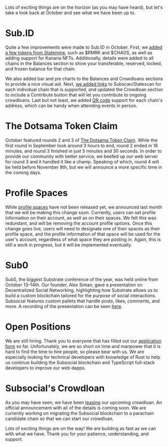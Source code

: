 Lots of exciting things are on the horizon (as you may have heard), but let's take a look back at October and see what we have been up to.

# Sub.ID
Quite a few improvements were made to Sub.ID in October. First, we [added a few tokens from Statemine](https://app.subsocial.network/@subsocial/more-features-for-sub-id-20350), such as $RMRK and $CHAOS, as well as adding support for Kanaria NFTs. Additionally, details were added to all chains in the Balances section to show your transferable, reserved, locked, and frozen balance for that chain. 

We also added bar and pie charts to the Balances and Crowdloans sections to provide a nice visual aid. Next, [we added links](https://app.subsocial.network/@subsocial/sub-id-v0-2-4-20607) to Subscan/Statescan for each individual chain that is supported, and updated the Crowdloan section to include a Contribute button that will let you contribute to ongoing crowdloans. Last but not least, we added [QR code](https://app.subsocial.network/@subsocial/share-polkadot-and-kusama-account-addresses-via-qr-code-on-21065) support for each chain's address, which can be handy when attending events in person.

# The Dotsama Token Claim
October featured rounds 2 and 3 of [The Dotsama Token Claim](https://app.subsocial.network/claim/dotsama). While the first round in September took around 3 hours to end, round 2 ended in 18 minutes, and round 3 finished in just 5 minutes and 30 seconds. In order to provide our community with better service, we beefed up our web server for round 3 and it handled it like a champ. Speaking of which, round 4 will be held before November 8th, but we will announce a more specific time in the coming days.

# Profile Spaces
While [profile spaces](https://app.subsocial.network/@subsocial/say-hello-to-profile-spaces-20789) have not been released yet, we announced last month that we will be making this change soon. Currently, users can set profile information on their account, as well as on their spaces. We felt this was redundant, and will be removing the account profile options. Once this change goes live, users will need to designate one of their spaces as their profile space, and the profile information of that space will be used for the user's account, regardless of what space they are posting in. Again, this is still a work in progress, but it will be implemented eventually.

# Sub0
Sub0, the biggest Substrate conference of the year, was held online from October 13–14th. Our founder, Alex Siman, gave a presentation on Decentralized Social Networking, highlighting how Substrate allows us to build a custom blockchain tailored for the purpose of social interactions. Subsocial features custom pallets that handle posts, likes, comments, and more. A recording of the presentation can be seen [here](https://www.youtube.com/watch?v=txQOy1VMnv4&list=PLp0_ueXY_enX6S5sogeo7GHD1BXTLj5Xr&index=12&ab_channel=ParityTechnologies).

# Open Positions
We are still hiring. Thank you to everyone that has filled out our [application form](https://subsocial.network/jobs) so far. Unfortunately, we are so short on time and manpower that it is hard to find the time to hire people, so please bear with us. We are especially looking for technical developers with knowledge of Rust to help us continue building the Subsocial blockchain and TypeScript full-stack developers to improve our web dapps.

# Subsocial's Crowdloan
As you may have seen, we have been [teasing](https://twitter.com/SubsocialChain/status/1453061655928131597) our upcoming crowdloan. An official announcement with all of the details is coming soon. We are currently working on migrating the Subsocial blockchain to a parachain candidate chain so that we can start our crowdloan.

Lots of exciting things are on the way! We are building as fast as we can with what we have. Thank you for your patience, understanding, and support.